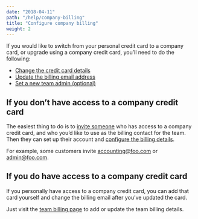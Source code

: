 ```yaml
---
date: "2018-04-11"
path: "/help/company-billing"
title: "Configure company billing"
weight: 2
---
```


If you would like to switch from your personal credit card to a company card, or upgrade using a company credit card, you’ll need to do the following:

* [Change the credit card details](/help/billing)
* [Update the billing email address](/help/billing)
* [Set a new team admin (optional)](/help/billing)

## If you don’t have access to a company credit card

The easiest thing to do is to [invite someone](/help/invite) who has access to a company credit card, and who you’d like to use as the billing contact for the team. Then they can set up their account and [configure the billing details](/help/billing).

For example, some customers invite accounting@foo.com or admin@foo.com.

## If you do have access to a company credit card

If you personally have access to a company credit card, you can add that card yourself and change the billing email after you’ve updated the card.

Just visit the [team billing page](/team/billing) to add or update the team billing details.
